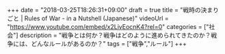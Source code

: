 +++
date = "2018-03-25T18:26:31+09:00"
draft = true
title =  "戦時の決まりごと | Rules of War - in a Nutshell (Japanese)"
videoUrl = "https://www.youtube.com/embed/x2LivEocnK4?rel=0"
categories = ["社会"]
description = "戦争とは何か？戦争はどのように進められてきたのか？戦争には、どんなルールがあるのか？"
tags = ["戦争","ルール"]
+++
